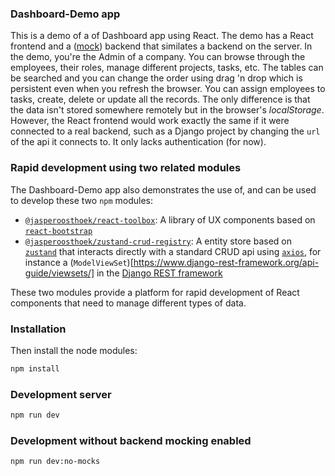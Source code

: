 ### Dashboard-Demo app

This is a demo of a of Dashboard app using React. The demo has a React frontend and a ([mock](https://mswjs.io/)) backend that similates a backend on the server. In the demo, you're the Admin of a company. You can browse through the employees, their roles, manage different projects, tasks, etc. The tables can be searched and you can change the order using drag 'n drop which is persistent even when you refresh the browser. You can assign employees to tasks, create, delete or update all the records. The only difference is that the data isn't stored somewhere remotely but in the browser's *localStorage*. However, the React frontend would work exactly the same if it were connected to a real backend, such as a Django project by changing the `url` of the api it connects to. It only lacks authentication (for now).

### Rapid development using two related modules
The Dashboard-Demo app also demonstrates the use of, and can be used to develop these two `npm` modules:
- [`@jasperoosthoek/react-toolbox`](https://github.com/jasperoosthoek/react-toolbox): A library of UX components based on [`react-bootstrap`](https://react-bootstrap.github.io/)
- [`@jasperoosthoek/zustand-crud-registry`](https://github.com/jasperoosthoek/zustand-crud-registry): A entity store based on [`zustand`](https://zustand.docs.pmnd.rs/getting-started/introduction) that interacts directly with a standard CRUD api using [`axios`](https://axios-http.com/docs/intro), for instance a (`ModelViewSet`)[https://www.django-rest-framework.org/api-guide/viewsets/] in the [Django REST framework](https://www.django-rest-framework.org/)

These two modules provide a platform for rapid development of React components that need to manage different types of data.

### Installation

Then install the node modules:


```bash
npm install
```

### Development server

```bash
npm run dev
```

### Development without backend mocking enabled

```bash
npm run dev:no-mocks
```
